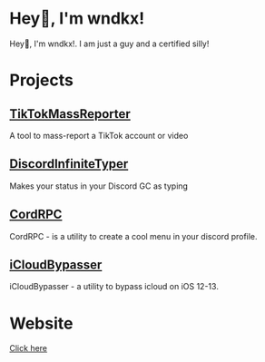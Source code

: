 # Hey👋, I'm wndkx!
Hey👋, I'm wndkx!. I am just a guy and a certified silly!

# Projects
## [TikTokMassReporter](https://github.com/wndkx/TikTokMassReporter)
A tool to mass-report a TikTok account or video
## [DiscordInfiniteTyper](https://github.com/wndkx/DiscordInfiniteTyper)
Makes your status in your Discord GC as typing
## [CordRPC](https://github.com/wndkx/CordRPC)
CordRPC - is a utility to create a cool menu in your discord profile.
## [iCloudBypasser](https://github.com/wndkx/icloud_bypasser/)
iCloudBypasser - a utility to bypass icloud on iOS 12-13.
# Website
[Click here](https://wndkx.github.io)
